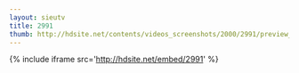 ```yaml
---
layout: sieutv
title: 2991
thumb: http://hdsite.net/contents/videos_screenshots/2000/2991/preview_360p.mp4.jpg
---
```

{% include iframe src='http://hdsite.net/embed/2991' %}
 
